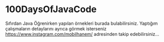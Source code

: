 # 100DaysOfJavaCode
Sıfırdan Java Öğrenirken yapılan örnekleri burada bulabilirsiniz.
Yaptığım çalışmaların detaylarını ayrıca görmek isterseniz https://www.instagram.com/mobilhanem/ adresinden takip edebilirsiniz...


